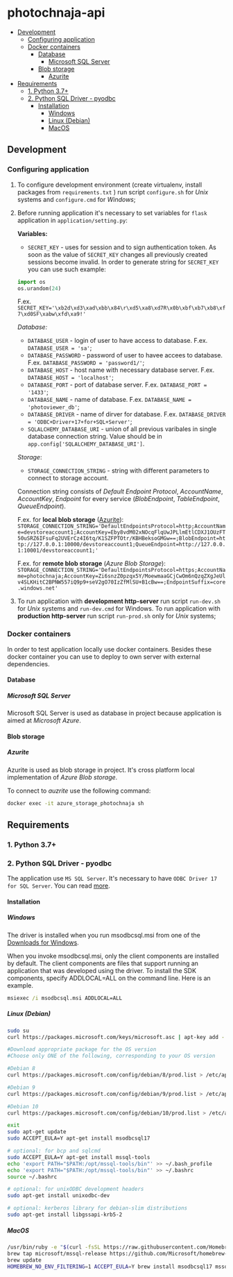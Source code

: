 # photochnaja-api
<!-- vim-markdown-toc GFM -->

* [Development](#development)
	* [Configuring application](#configuring-application)
	* [Docker containers](#docker-containers)
		* [Database](#database)
			* [Microsoft SQL Server](#microsoft-sql-server)
		* [Blob storage](#blob-storage)
			* [Azurite](#azurite)
* [Requirements](#requirements)
	* [1. Python 3.7+](#1-python-37)
	* [2. Python SQL Driver - pyodbc](#2-python-sql-driver---pyodbc)
		* [Installation](#installation)
			* [Windows](#windows)
			* [Linux (Debian)](#linux-debian)
			* [MacOS](#macos)

<!-- vim-markdown-toc -->
## Development
### Configuring application
1. To configure development environment (create virtualenv, install packages from `requirements.txt` ) run script `configure.sh` for _Unix_ systems and `configure.cmd` for _Windows_;

2. Before running application it's necessary to set variables for `flask` application in `application/setting.py`:

	__Variables:__

	+ `SECRET_KEY` - uses for session and to sign authentication token. As soon as the value of `SECRET_KEY` changes all previously created sessions become invalid. In order to generate string for `SECRET_KEY` you can use such example:

	```python
	import os
	os.urandom(24)
	```

	F.ex. `SECRET_KEY='\xb2d\xd3\xad\xbb\x84\r\xd5\xa8\xd7R\x0b\xbf\xb7\xb8\xf7\xd0SF\xabw\xfd\xa9!'`

	_Database:_

	+ `DATABASE_USER` - login of user to have access to database. F.ex. `DATABASE_USER = 'sa'`;
	+ `DATABASE_PASSWORD` - password of user to havee accees to database. F.ex. `DATABASE_PASSWORD = 'password1/'`;
	+ `DATABASE_HOST` - host name with necessary database server. F.ex. `DATABASE_HOST = 'localhost'`;
	+ `DATABASE_PORT` - port of database server. F.ex. `DATABASE_PORT = '1433'`;
	+ `DATABASE_NAME` - name of database. F.ex. `DATABASE_NAME = 'photoviewer_db'`;
	+ `DATABASE_DRIVER` - name of dirver for database. F.ex. `DATABASE_DRIVER = 'ODBC+Driver+17+for+SQL+Server'`;
	+ `SQLALCHEMY_DATABASE_URI` - union of all previous varibales in single database connection string. Value should be in `app.config['SQLALCHEMY_DATABASE_URI']`.

	_Storage_:

	+ `STORAGE_CONNECTION_STRING` - string with different parameters to connect to storage account.

	Connection string consists of _Default Endpoint Protocol_, _AccountName_, _AccountKey_, _Endpoint_ for every service (_BlobEndpoint_, _TableEndpoint_, _QueueEndpoint_).

	F.ex. for __local blob storage__ ([Azurite](#azurite)): `STORAGE_CONNECTION_STRING='DefaultEndpointsProtocol=http;AccountName=devstoreaccount1;AccountKey=Eby8vdM02xNOcqFlqUwJPLlmEtlCDXJ1OUzFT50uSRZ6IFsuFq2UVErCz4I6tq/K1SZFPTOtr/KBHBeksoGMGw==;BlobEndpoint=http://127.0.0.1:10000/devstoreaccount1;QueueEndpoint=http://127.0.0.1:10001/devstoreaccount1;'`

	F.ex. for __remote blob storage__ (_Azure Blob Storage_): `STORAGE_CONNECTION_STRING='DefaultEndpointsProtocol=https;AccountName=photochnaja;AccountKey=Zi6snzZ0pzqx5Y/MoewmaaGCjCwOm6nQzqZXgJeUlv4SLKHitC2BPNW557iQ9p9+seV2gO70IzZfMlSU+B1cBw==;EndpointSuffix=core.windows.net'`

3. To run application with __development http-server__ run script `run-dev.sh` for _Unix_ systems and `run-dev.cmd` for Windows. To run application with __production http-server__ run script `run-prod.sh` only for _Unix_ systems;

### Docker containers
In order to test application locally use docker containers. Besides these docker container you can use to deploy to own server with external dependencies.

#### Database
##### Microsoft SQL Server
Microsoft SQL Server is used as database in project because application is aimed at _Microsoft Azure_.

#### Blob storage
##### Azurite
Azurite is used as blob storage in project. It's cross platform local implementation of _Azure Blob storage_.

To connect to _auzrite_ use the following command:

```sh
docker exec -it azure_storage_photochnaja sh
```

## Requirements

### 1. Python 3.7+

### 2. Python SQL Driver - pyodbc
The application use `MS SQL Server`. It's necessary to have 
`ODBC Driver 17 for SQL Server`. You can read [more](https://docs.microsoft.com/en-us/sql/connect/python/pyodbc/python-sql-driver-pyodbc?view=sql-server-ver15).

#### Installation

##### Windows
The driver is installed when you run msodbcsql.msi from one of the
[Downloads for Windows](https://docs.microsoft.com/en-us/sql/connect/odbc/download-odbc-driver-for-sql-server?view=sql-server-ver15#download-for-windows).

When you invoke msodbcsql.msi, only the client components are installed by default.
The client components are files that support running an application that was
developed using the driver. To install the SDK components, specify ADDLOCAL=ALL
on the command line. Here is an example.

```cmd
msiexec /i msodbcsql.msi ADDLOCAL=ALL  
```

##### Linux (Debian)
```bash
sudo su
curl https://packages.microsoft.com/keys/microsoft.asc | apt-key add -

#Download appropriate package for the OS version
#Choose only ONE of the following, corresponding to your OS version

#Debian 8
curl https://packages.microsoft.com/config/debian/8/prod.list > /etc/apt/sources.list.d/mssql-release.list

#Debian 9
curl https://packages.microsoft.com/config/debian/9/prod.list > /etc/apt/sources.list.d/mssql-release.list

#Debian 10
curl https://packages.microsoft.com/config/debian/10/prod.list > /etc/apt/sources.list.d/mssql-release.list

exit
sudo apt-get update
sudo ACCEPT_EULA=Y apt-get install msodbcsql17

# optional: for bcp and sqlcmd
sudo ACCEPT_EULA=Y apt-get install mssql-tools
echo 'export PATH="$PATH:/opt/mssql-tools/bin"' >> ~/.bash_profile
echo 'export PATH="$PATH:/opt/mssql-tools/bin"' >> ~/.bashrc
source ~/.bashrc

# optional: for unixODBC development headers
sudo apt-get install unixodbc-dev

# optional: kerberos library for debian-slim distributions
sudo apt-get install libgssapi-krb5-2
```
##### MacOS
```bash
/usr/bin/ruby -e "$(curl -fsSL https://raw.githubusercontent.com/Homebrew/install/master/install)"
brew tap microsoft/mssql-release https://github.com/Microsoft/homebrew-mssql-release
brew update
HOMEBREW_NO_ENV_FILTERING=1 ACCEPT_EULA=Y brew install msodbcsql17 mssql-tools
```
